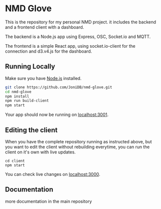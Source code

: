 # NMD Glove

This is the repository for my personal NMD project.
it includes the backend and a frontend client with a dashboard.



The backend is a Node.js app using Express, OSC, Socket.io and MQTT.

The frontend is a simple React app, using socket.io-client for the connection and d3.v4.js for the dashboard.

## Running Locally

Make sure you have [Node.js](http://nodejs.org/) installed.

```sh
git clone https://github.com/JoniDB/nmd-glove.git 
cd nmd-glove
npm install
npm run build-client
npm start
```

Your app should now be running on [localhost:3001](http://localhost:3001/).

## Editing the client

When you have the complete repository running as instructed above, but you want to edit the client without rebuilding everytime, you can run the client on it's own with live updates.

```
cd client
npm start
```

You can check live changes on [localhost:3000](http://localhost:3001/).

## Documentation

more documentation in the main repository
